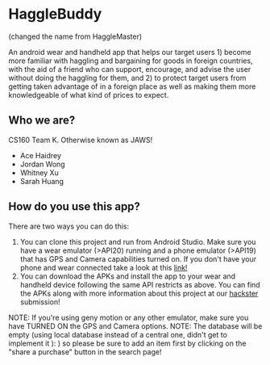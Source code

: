 # HaggleBuddy
<p> (changed the name from HaggleMaster) </p>
An android wear and handheld app that helps our target users 1) become more familiar with haggling and bargaining for goods in foreign countries, with the aid of a friend who can support, encourage, and advise the user without doing the haggling for them, and 2) to protect target users from getting taken advantage of in a foreign place as well as making them more knowledgeable of what kind of prices to expect.
<h2>Who we are?</h2>
<p> CS160 Team K. Otherwise known as JAWS! </p>
<ul>
<li>Ace Haidrey</li>
<li>Jordan Wong</li>
<li>Whitney Xu</li>
<li>Sarah Huang</li>
</ul>
<h2> How do you use this app? </h2>
<p> There are two ways you can do this: </p>
<ol>
<li> You can clone this project and run from Android Studio. Make sure you have a wear emulator (>API20) running and 
a phone emulator (>API19) that has GPS and Camera capabilities turned on. If you don't have your phone and wear connected
take a look at this <a href="https://docs.google.com/presentation/d/1U1Hq4u-H56KD-0XUHgSjKcX0XTI_LgIk7G-5j2FtUQg/edit#slide=id.p">link!</a> </li>
<li> You can download the APKs and install the app to your wear and handheld device following the same API restricts
as above. You can find the APKs along with more information about this project at our <a href="https://www.hackster.io/team-jaws3/grpf3">hackster</a> submission! </li>
</ol>
NOTE: If you're using geny motion or any other emulator, make sure you have TURNED ON the GPS and Camera options.
NOTE: The database will be empty (using local database instead of a central one, didn't get to implement it ): ) so please be sure to add an item first by clicking on the "share a purchase" button in the search page!

